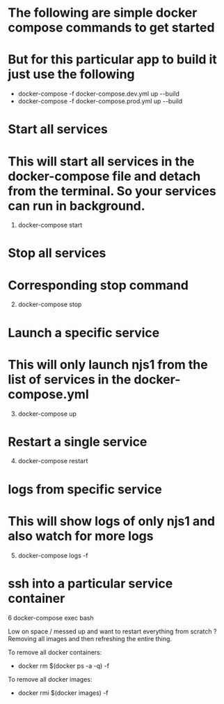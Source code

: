 # The following are simple docker compose commands to get started
# But for this particular app to build it just use the following

* docker-compose -f docker-compose.dev.yml up --build 
* docker-compose -f docker-compose.prod.yml up --build


# Start all services
# This will start all services in the docker-compose file and detach from the terminal. So your services can run in background.

1. docker-compose start

# Stop all services
# Corresponding stop command

2. docker-compose stop

# Launch a specific service
# This will only launch njs1 from the list of services in the docker-compose.yml

3. docker-compose up <servicename>

# Restart a single service

4. docker-compose restart <servicename>

# logs from specific service
# This will show logs of only njs1 and also watch for more logs

5. docker-compose logs -f <servicename>

# ssh into a particular service container

6 docker-compose exec <servicename> bash


Low on space / messed up and want to restart everything from scratch ?
Removing all images and then refreshing the entire thing.

To remove all docker containers:

* docker rm $(docker ps -a -q) -f

To remove all docker images:

* docker rmi $(docker images) -f


